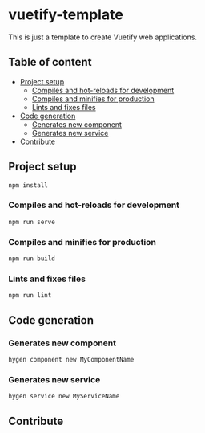 # vuetify-template

This is just a template to create Vuetify web applications.

## Table of content <!-- omit in toc -->

- [Project setup](#project-setup)
  - [Compiles and hot-reloads for development](#compiles-and-hot-reloads-for-development)
  - [Compiles and minifies for production](#compiles-and-minifies-for-production)
  - [Lints and fixes files](#lints-and-fixes-files)
- [Code generation](#code-generation)
  - [Generates new component](#generates-new-component)
  - [Generates new service](#generates-new-service)
- [Contribute](#contribute)

## Project setup

```shell
npm install
```

### Compiles and hot-reloads for development

```shell
npm run serve
```

### Compiles and minifies for production

```shell
npm run build
```

### Lints and fixes files

```shell
npm run lint
```

## Code generation

### Generates new component

```shell
hygen component new MyComponentName
```

### Generates new service

```shell
hygen service new MyServiceName
```

## Contribute
